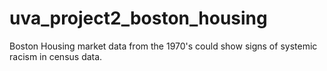 # uva_project2_boston_housing
Boston Housing market data from the 1970's could show signs of systemic racism in census data. 
